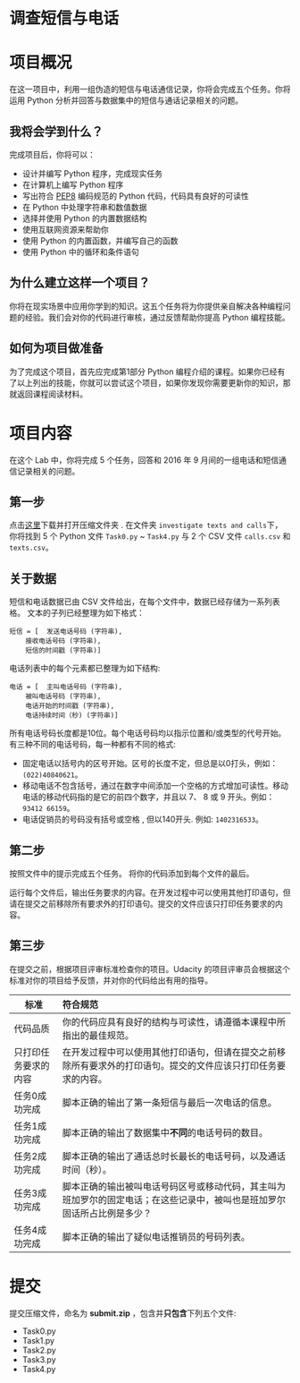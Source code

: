 # 调查短信与电话

项目概况
================
在这一项目中，利用一组伪造的短信与电话通信记录，你将会完成五个任务。你将运用 Python 分析并回答与数据集中的短信与通话记录相关的问题。

我将会学到什么？
---------------------------
完成项目后，你将可以：

* 设计并编写 Python 程序，完成现实任务
* 在计算机上编写 Python 程序
* 写出符合 [PEP8](https://www.python.org/dev/peps/pep-0008/) 编码规范的 Python 代码，代码具有良好的可读性
* 在 Python 中处理字符串和数值数据
* 选择并使用 Python 的内置数据结构
* 使用互联网资源来帮助你
* 使用 Python 的内置函数，并编写自己的函数
* 使用 Python 中的循环和条件语句

为什么建立这样一个项目？
-------------
你将在现实场景中应用你学到的知识。这五个任务将为你提供亲自解决各种编程问题的经验。我们会对你的代码进行审核，通过反馈帮助你提高 Python 编程技能。

如何为项目做准备
------
为了完成这个项目，首先应完成第1部分 Python 编程介绍的课程。如果你已经有了以上列出的技能，你就可以尝试这个项目，如果你发现你需要更新你的知识，那就返回课程阅读材料。

项目内容
================
在这个 Lab 中，你将完成 5 个任务，回答和 2016 年 9 月间的一组电话和短信通信记录相关的问题。

第一步
--------
点击[这里](https://github.com/udacity/cn-python-foundation.git)下载并打开压缩文件夹 . 在文件夹 `investigate texts and calls`下， 你将找到 5 个 Python 文件 `Task0.py` ~ `Task4.py` 与 2 个 CSV 文件 `calls.csv` 和 `texts.csv`。

关于数据
---------

短信和电话数据已由 CSV 文件给出，在每个文件中，数据已经存储为一系列表格。
文本的子列已经整理为如下格式：

```
短信 = [	发送电话号码 (字符串),
	接收电话号码 (字符串),
	短信的时间戳 (字符串)]
```
电话列表中的每个元素都已整理为如下结构:

```
电话 = [	主叫电话号码 (字符串),
	被叫电话号码 (字符串),
	电话开始的时间戳 (字符串),
	电话持续时间（秒) (字符串)]
```

所有电话号码长度都是10位。每个电话号码均以指示位置和/或类型的代号开始。有三种不同的电话号码，每一种都有不同的格式:

* 固定电话以括号内的区号开始。区号的长度不定，但总是以0打头，例如：`(022)40840621`。
* 移动电话不包含括号，通过在数字中间添加一个空格的方式增加可读性。移动电话的移动代码指的是它的前四个数字，并且以 7、 8 或 9 开头。例如：`93412 66159`。
* 电话促销员的号码没有括号或空格 , 但以140开头. 例如: `1402316533`。

第二步
----------
按照文件中的提示完成五个任务。
将你的代码添加到每个文件的最后。

运行每个文件后，输出任务要求的内容。在开发过程中可以使用其他打印语句，但请在提交之前移除所有要求外的打印语句。提交的文件应该只打印任务要求的内容。

第三步
---------
在提交之前，根据项目评审标准检查你的项目。Udacity 的项目评审员会根据这个标准对你的项目给予反馈，并对你的代码给出有用的指导。

| 标准      | 符合规范                                     |
| ------- | :--------------------------------------- |
| 代码品质    | 你的代码应具有良好的结构与可读性，请遵循本课程中所指出的最佳规范。|
|只打印任务要求的内容 | 在开发过程中可以使用其他打印语句，但请在提交之前移除所有要求外的打印语句。提交的文件应该只打印任务要求的内容。|
| 任务0成功完成 | 脚本正确的输出了第一条短信与最后一次电话的信息。                  |
| 任务1成功完成 | 脚本正确的输出了数据集中**不同**的电话号码的数目。                 |
| 任务2成功完成 | 脚本正确的输出了通话总时长最长的电话号码，以及通话时间（秒）。 |
| 任务3成功完成 | 脚本正确的输出被叫电话号码区号或移动代码，其主叫为班加罗尔的固定电话；在这些记录中，被叫也是班加罗尔固话所占比例是多少？ |
| 任务4成功完成 | 脚本正确的输出了疑似电话推销员的号码列表。                   |

提交
======
提交压缩文件，命名为 **submit.zip** ，包含并**只包含**下列五个文件:

- Task0.py
- Task1.py
- Task2.py
- Task3.py
- Task4.py

